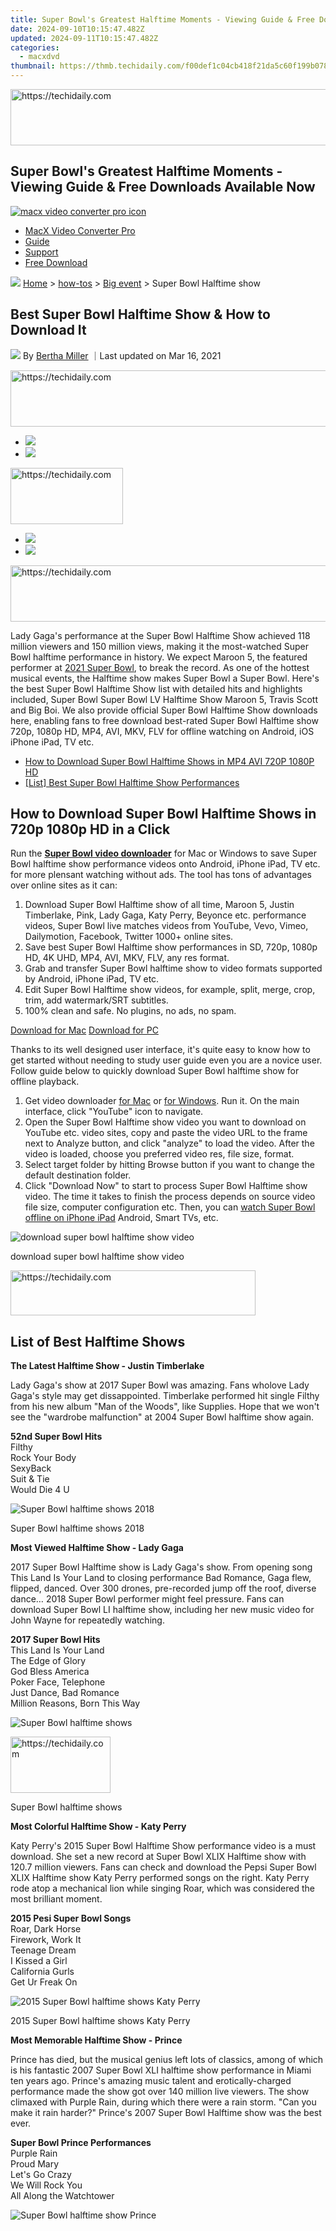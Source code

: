 ```yaml
---
title: Super Bowl's Greatest Halftime Moments - Viewing Guide & Free Downloads Available Now
date: 2024-09-10T10:15:47.482Z
updated: 2024-09-11T10:15:47.482Z
categories:
  - macxdvd
thumbnail: https://thmb.techidaily.com/f00def1c04cb418f21da5c60f199b078da943127e970aa7acf9eb30479f71c91.jpg
---
```






<!-- affiliate ads begin -->
<a href="https://ephamedtechinc.pxf.io/c/5597632/2120864/26400?prodsku=Mercury" target="_top" id="2120864">
  <img src="//a.impactradius-go.com/display-ad/26400-2120864" border="0" alt="https://techidaily.com" width="728" height="90"/>
</a>
<img height="0" width="0" src="https://ephamedtechinc.pxf.io/i/5597632/2120864/26400?prodsku=Mercury" style="position:absolute;visibility:hidden;" border="0" />
<!-- affiliate ads end -->




## Super Bowl's Greatest Halftime Moments - Viewing Guide & Free Downloads Available Now

[![macx video converter pro icon](https://www.macxdvd.com/online-video/../image-style/new-seo/icon11.png)](https://tools.techidaily.com/macxdvd/products/)

* [MacX Video Converter Pro](https://tools.techidaily.com/macxdvd/products/)
* [Guide](https://tools.techidaily.com/macxdvd/products/)
* [Support](https://tools.techidaily.com/macxdvd/products/)
* [Free Download](https://tools.techidaily.com/macxdvd/products/)



![](https://www.macxdvd.com/online-video/../image-style/new-seo/icon7.png) [Home](https://tools.techidaily.com/macxdvd/products/) \> [how-tos](https://tools.techidaily.com/macxdvd/products/) \> [Big event](https://tools.techidaily.com/macxdvd/products/) \> Super Bowl Halftime show

## Best Super Bowl Halftime Show & How to Download It



![](https://www.macxdvd.com/online-video/../image-style/new-seo/icon6.png) By [Bertha Miller](https://tools.techidaily.com/macxdvd/products/) ｜Last updated on Mar 16, 2021





<!-- affiliate ads begin -->
<a href="https://appsumo.8odi.net/c/5597632/2123739/7443" target="_top" id="2123739">
  <img src="//a.impactradius-go.com/display-ad/7443-2123739" border="0" alt="https://techidaily.com" width="728" height="90"/>
</a>
<img height="0" width="0" src="https://appsumo.8odi.net/i/5597632/2123739/7443" style="position:absolute;visibility:hidden;" border="0" />
<!-- affiliate ads end -->




* [![](https://www.macxdvd.com/online-video/../image-style/new-seo/share-fa.jpg)](https://www.facebook.com/sharer/sharer.php?u=https://www.macxdvd.com/online-video/best-super-bowl-halftime-show-download-free.htm)
* [![](https://www.macxdvd.com/online-video/../image-style/new-seo/share-tw.jpg)](https://twitter.com/intent/tweet?url=https://www.macxdvd.com/online-video/best-super-bowl-halftime-show-download-free.htm)




<!-- affiliate ads begin -->
<a href="https://aligracehair.sjv.io/c/5597632/2115913/19272" target="_top" id="2115913">
  <img src="//a.impactradius-go.com/display-ad/19272-2115913" border="0" alt="https://techidaily.com" width="180" height="90"/>
</a>
<img height="0" width="0" src="https://aligracehair.sjv.io/i/5597632/2115913/19272" style="position:absolute;visibility:hidden;" border="0" />
<!-- affiliate ads end -->




* [![](https://www.macxdvd.com/online-video/../image-style/new-seo/share-email.jpg)](https://www.macxdvd.com/online-video/mailto:info@example.com?&subject=&body=https://www.macxdvd.com/online-video/best-super-bowl-halftime-show-download-free.htm)
* [![](https://www.macxdvd.com/online-video/../image-style/new-seo/share-in.jpg)](https://www.linkedin.com/shareArticle?mini=true&url=https://www.macxdvd.com/online-video/best-super-bowl-halftime-show-download-free.htm&title=&summary=https://www.macxdvd.com/online-video/best-super-bowl-halftime-show-download-free.htm&source=)




<!-- affiliate ads begin -->
<a href="https://appsumo.8odi.net/c/5597632/2123749/7443" target="_top" id="2123749">
  <img src="//a.impactradius-go.com/display-ad/7443-2123749" border="0" alt="https://techidaily.com" width="728" height="90"/>
</a>
<img height="0" width="0" src="https://appsumo.8odi.net/i/5597632/2123749/7443" style="position:absolute;visibility:hidden;" border="0" />
<!-- affiliate ads end -->





Lady Gaga's performance at the Super Bowl Halftime Show achieved 118 million viewers and 150 million views, making it the most-watched Super Bowl halftime performance in history. We expect Maroon 5, the featured performer at [2021 Super Bowl](https://tools.techidaily.com/macxdvd/products/), to break the record. As one of the hottest musical events, the Halftime show makes Super Bowl a Super Bowl. Here's the best Super Bowl Halftime Show list with detailed hits and highlights included, Super Bowl Super Bowl LV Halftime Show Maroon 5, Travis Scott and Big Boi. We also provide official Super Bowl Halftime Show downloads here, enabling fans to free download best-rated Super Bowl Halftime show 720p, 1080p HD, MP4, AVI, MKV, FLV for offline watching on Android, iOS iPhone iPad, TV etc. 

* [How to Download Super Bowl Halftime Shows in MP4 AVI 720P 1080P HD](https://tools.techidaily.com/macxdvd/products/)
* [\[List\] Best Super Bowl Halftime Show Performances](https://tools.techidaily.com/macxdvd/products/)

## How to Download Super Bowl Halftime Shows in 720p 1080p HD in a Click 

Run the [**Super Bowl video downloader**](https://tools.techidaily.com/macxdvd/products/) for Mac or Windows to save Super Bowl halftime show performance videos onto Android, iPhone iPad, TV etc. for more plensant watching without ads. The tool has tons of advantages over online sites as it can:

1. Download Super Bowl Halftime show of all time, Maroon 5, Justin Timberlake, Pink, Lady Gaga, Katy Perry, Beyonce etc. performance videos, Super Bowl live matches videos from YouTube, Vevo, Vimeo, Dailymotion, Facebook, Twitter 1000+ online sites.
2. Save best Super Bowl Halftime show performances in SD, 720p, 1080p HD, 4K UHD, MP4, AVI, MKV, FLV, any res format.
3. Grab and transfer Super Bowl halftime show to video formats supported by Android, iPhone iPad, TV etc.
4. Edit Super Bowl Halftime show videos, for example, split, merge, crop, trim, add watermark/SRT subtitles.
5. 100% clean and safe. No plugins, no ads, no spam.

[Download for Mac](https://tools.techidaily.com/macxdvd/products/) [Download for PC](https://tools.techidaily.com/macxdvd/products/) 

 Thanks to its well designed user interface, it's quite easy to know how to get started without needing to study user guide even you are a novice user. Follow guide below to quickly download Super Bowl halftime show for offline playback. 

1. Get video downloader [for Mac](https://tools.techidaily.com/macxdvd/products/) or [for Windows](https://tools.techidaily.com/macxdvd/products/). Run it. On the main interface, click "YouTube" icon to navigate.
2. Open the Super Bowl Halftime show video you want to download on YouTube etc. video sites, copy and paste the video URL to the frame next to Analyze button, and click "analyze" to load the video. After the video is loaded, choose you preferred video res, file size, format.
3. Select target folder by hitting Browse button if you want to change the default destination folder.
4. Click "Download Now" to start to process Super Bowl Halftime show video. The time it takes to finish the process depends on source video file size, computer configuration etc. Then, you can [watch Super Bowl offline on iPhone iPad](https://tools.techidaily.com/macxdvd/products/) Android, Smart TVs, etc.

![download super bowl halftime show video](https://www.macxdvd.com/online-video/../mac-dvd-video-converter-how-to/article-image/2016-super-bowl-1.jpg) 

download super bowl halftime show video





<!-- affiliate ads begin -->
<a href="https://aligracehair.sjv.io/c/5597632/2135359/19272" target="_top" id="2135359">
  <img src="//a.impactradius-go.com/display-ad/19272-2135359" border="0" alt="https://techidaily.com" width="392" height="72"/>
</a>
<img height="0" width="0" src="https://aligracehair.sjv.io/i/5597632/2135359/19272" style="position:absolute;visibility:hidden;" border="0" />
<!-- affiliate ads end -->




## List of Best Halftime Shows

**The Latest Halftime Show - Justin Timberlake** 

Lady Gaga's show at 2017 Super Bowl was amazing. Fans wholove Lady Gaga's style may get dissappointed. Timberlake performed hit single Filthy from his new album "Man of the Woods", like Supplies. Hope that we won't see the "wardrobe malfunction" at 2004 Super Bowl halftime show again.

**52nd Super Bowl Hits**  
 Filthy  
 Rock Your Body  
 SexyBack  
 Suit & Tie  
 Would Die 4 U 

![Super Bowl halftime shows 2018](https://www.macxdvd.com/online-video/images/article-image/super-bowl-5.jpg) 

Super Bowl halftime shows 2018

**Most Viewed Halftime Show - Lady Gaga** 

2017 Super Bowl Halftime show is Lady Gaga's show. From opening song This Land Is Your Land to closing performance Bad Romance, Gaga flew, flipped, danced. Over 300 drones, pre-recorded jump off the roof, diverse dance… 2018 Super Bowl performer might feel pressure. Fans can download Super Bowl LI halftime show, including her new music video for John Wayne for repeatedly watching. 

**2017 Super Bowl Hits**  
This Land Is Your Land  
The Edge of Glory  
God Bless America  
Poker Face, Telephone  
Just Dance, Bad Romance  
Million Reasons, Born This Way

![Super Bowl halftime shows](https://www.macxdvd.com/online-video/images/article-image/super-bowl-4.jpg) 





<!-- affiliate ads begin -->
<a href="https://aligracehair.sjv.io/c/5597632/2135366/19272" target="_top" id="2135366">
  <img src="//a.impactradius-go.com/display-ad/19272-2135366" border="0" alt="https://techidaily.com" width="160" height="90"/>
</a>
<img height="0" width="0" src="https://aligracehair.sjv.io/i/5597632/2135366/19272" style="position:absolute;visibility:hidden;" border="0" />
<!-- affiliate ads end -->




Super Bowl halftime shows

**Most Colorful Halftime Show - Katy Perry** 

Katy Perry's 2015 Super Bowl Halftime Show performance video is a must download. She set a new record at Super Bowl XLIX Halftime show with 120.7 million viewers. Fans can check and download the Pepsi Super Bowl XLIX Halftime show Katy Perry performed songs on the right. Katy Perry rode atop a mechanical lion while singing Roar, which was considered the most brilliant moment. 

**2015 Pesi Super Bowl Songs**  
Roar, Dark Horse  
Firework, Work It  
Teenage Dream  
I Kissed a Girl  
California Gurls  
Get Ur Freak On

![2015 Super Bowl halftime shows Katy Perry](https://www.macxdvd.com/online-video/images/article-image/super-bowl-halftime-show-1.jpg) 

2015 Super Bowl halftime shows Katy Perry

**Most Memorable Halftime Show - Prince**

Prince has died, but the musical genius left lots of classics, among of which is his fantastic 2007 Super Bowl XLI halftime show performance in Miami ten years ago. Prince's amazing music talent and erotically-charged performance made the show got over 140 million live viewers. The show climaxed with Purple Rain, during which there were a rain storm. "Can you make it rain harder?" Prince's 2007 Super Bowl Halftime show was the best ever. 

**Super Bowl Prince Performances**   
Purple Rain  
Proud Mary  
Let's Go Crazy  
We Will Rock You  
All Along the Watchtower 

![Super Bowl halftime show Prince](https://www.macxdvd.com/online-video/images/article-image/super-bowl-halftime-show-2.jpg) 





<!-- affiliate ads begin -->
<span id="2127886">
					<video width="576" height="1024" style="cursor:pointer"
           poster="//a.impactradius-go.com/display-clicktoplayimage/2127886.png"
           onclick="if(!this.playClicked){this.play();this.setAttribute('controls',true);this.playClicked=true;}">
	   <source src="//a.impactradius-go.com/display-ad/18498-2127886">
	   <img src="//a.impactradius-go.com/display-clicktoplayimage/2127886.png" style="border: none; height: 100%; width: 100%; object-fit: contain">
	</video>
	<div style="width:360px;text-align:center"><a href="javascript:window.open(decodeURIComponent('https%3A%2F%2Funicoeye.pxf.io%2Fc%2F5597632%2F2127886%2F18498'), '_blank');void(0);">Click here</a></div>
</span>
<img height="0" width="0" src="https://imp.pxf.io/i/5597632/2127886/18498" style="position:absolute;visibility:hidden;" border="0" />
<!-- affiliate ads end -->




Super Bowl halftime show Prince

**The Sexiest Halftime Show - Beyonce**

Beyonce caused a stir at 2013 Super Bowl Halftime Show. The top keyword of Beyonce Super Bowl Halftime show would be sexy - the sexiest black outfits, the "booty-vicious" dance. The whole set came to a climax with her hit Single Ladies. Beyonce is pregnant with twins now, and it might be a long time before she releases new album. Fans can download Beyonce Lemonade that won eight nods at 2017 Grammy Awards, for offline listening. 

**Beyonce performed songs**  
Halo  
Single Ladies   
Baby Boy  
End of Time  
Crazy in Love  
Love on Top 

![sexy Super Bowl halftime show Beyonce](https://www.macxdvd.com/online-video/images/article-image/super-bowl-halftime-show-3.jpg) 

sexy Super Bowl halftime show Beyonce

**Most Classic Halftime Show - Michael Jackson**

XXVI Super Bowl 1993 Halftime Show's TV rating was increased by 8.6%, which was largely due to Michael Jackson's performance. The crowd started to cheer while the king of Pop only stood on stage and did nothing. No one will forget his classics, Heal the World and iconic move, Moonwalk. No performer can replace Michael Jackson's Super Bowl halftime show. It's a pity that there was no HD camera back then, so we have no 1080p or 4K Michael Jackson Super Bowl halftime show video to download. 

**Michael Jackson Performed Songs**  
Jam  
Billie Jean  
Black or White  
We Are the World  
Heal the World

![Super Bowl halftime show Jackson](https://www.macxdvd.com/online-video/images/article-image/super-bowl-halftime-show-4.jpg) 





<!-- affiliate ads begin -->
<a href="https://25home.pxf.io/c/5597632/2123475/16836" target="_top" id="2123475">
  <img src="//a.impactradius-go.com/display-ad/16836-2123475" border="0" alt="https://techidaily.com" width="300" height="75"/>
</a>
<img height="0" width="0" src="https://25home.pxf.io/i/5597632/2123475/16836" style="position:absolute;visibility:hidden;" border="0" />
<!-- affiliate ads end -->




Super Bowl halftime show Jackson

## \[List\] Other Best Super Bowl Halftime Show Performances 

| **Super Bowl XLVI halftime show**   **Madonna (2012)**VogueMusic/Sexy and I Know ItLive A PrayerGive Me All Your LuvinOpen Your Heart/Express Yourself | **Super Bowl XLV halftime show** **The Black Eyed Peas (2011)**OMG, Pump ItBoom Boom PowLet's Get It StartedWhere Is The LoveI Gotta Feeling, The Time (Dirty Bit) | **Super Bowl XLVIII halftime show** **Bruno Mars (2014)**Billionaire, TreasureRunaway BabyGive It AwayLocked Out of HeavenJust the Way You Are | **Super Bowl XXXVI halftime show** **U2 (2002)**MLKBeautiful DayWhere the Streets Have No Name |
| ------------------------------------------------------------------------------------------------------------------------------------------------------ | ------------------------------------------------------------------------------------------------------------------------------------------------------------------ | ---------------------------------------------------------------------------------------------------------------------------------------------- | ---------------------------------------------------------------------------------------------- |

ABOUT THE AUTHOR

![author- bertha](https://www.macxdvd.com/online-video/../image-style/new-seo/bertha.png) 





<!-- affiliate ads begin -->
<a href="https://aligracehair.sjv.io/c/5597632/2115948/19272" target="_top" id="2115948">
  <img src="//a.impactradius-go.com/display-ad/19272-2115948" border="0" alt="https://techidaily.com" width="336" height="90"/>
</a>
<img height="0" width="0" src="https://aligracehair.sjv.io/i/5597632/2115948/19272" style="position:absolute;visibility:hidden;" border="0" />
<!-- affiliate ads end -->




[Bertha Miller ![](https://www.macxdvd.com/online-video/../image-style/new-seo/share-in1.jpg)](https://www.linkedin.com/in/bertha-miller-7a324990/) 





<!-- affiliate ads begin -->
<a href="https://unicoeye.pxf.io/c/5597632/2134230/18498" target="_top" id="2134230">
  <img src="//a.impactradius-go.com/display-ad/18498-2134230" border="0" alt="https://techidaily.com" width="728" height="90"/>
</a>
<img height="0" width="0" src="https://unicoeye.pxf.io/i/5597632/2134230/18498" style="position:absolute;visibility:hidden;" border="0" />
<!-- affiliate ads end -->




Bertha loves to share tidbits of her daily life on Facebook, Insta, and YouTube. Later she became a member of MacXDVD, specially writing tips about the social media. Her valuable experiences provide a solid basis for her writing career in return. In her spare time, she enjoys travelling, photographing, yoga and pretty much other forms of exercise.



Related Articles

![](https://www.macxdvd.com/online-video/../image-style/new-seo/pic7.jpg)

[How to Watch 2021 Super Bowl 55 on iPad iPhone](https://tools.techidaily.com/macxdvd/products/) 

![](https://www.macxdvd.com/online-video/../image-style/new-seo/pic6.jpg)

[Watch Super Bowl, NBA, NCAA and Others on Free Sports App](https://tools.techidaily.com/macxdvd/products/) 

![](https://www.macxdvd.com/online-video/../image-style/new-seo/pic5.jpg)





<!-- affiliate ads begin -->
<a href="https://bluettiit.sjv.io/c/5597632/2114267/17093" target="_top" id="2114267">
  <img src="//a.impactradius-go.com/display-ad/17093-2114267" border="0" alt="https://techidaily.com" width="728" height="90"/>
</a>
<img height="0" width="0" src="https://bluettiit.sjv.io/i/5597632/2114267/17093" style="position:absolute;visibility:hidden;" border="0" />
<!-- affiliate ads end -->




 Free Download UEFA Champions League Video Game

![](https://www.macxdvd.com/online-video/../image-style/new-seo/pic4.jpg)





<!-- affiliate ads begin -->
<a href="https://aligracehair.sjv.io/c/5597632/2115926/19272" target="_top" id="2115926">
  <img src="//a.impactradius-go.com/display-ad/19272-2115926" border="0" alt="https://techidaily.com" width="120" height="90"/>
</a>
<img height="0" width="0" src="https://aligracehair.sjv.io/i/5597632/2115926/19272" style="position:absolute;visibility:hidden;" border="0" />
<!-- affiliate ads end -->




[Top 10 Sites for Free NBA Live Streaming Online](https://tools.techidaily.com/macxdvd/products/) 

![](https://www.macxdvd.com/online-video/../image-style/new-seo/pic3.jpg)

[List of free sports streaming sites to watch NBA, Super Bowl, etc online](https://tools.techidaily.com/macxdvd/products/) 

![](https://www.macxdvd.com/online-video/../image-style/new-seo/pic2.jpg)

[Free Download UEFA Euro Video Games in 4K/HD MP4](https://tools.techidaily.com/macxdvd/products/) 



![Digiarty Software](https://www.macxdvd.com/online-video/../icon/logo.png) 





<!-- affiliate ads begin -->
<a href="https://aligracehair.sjv.io/c/5597632/2115950/19272" target="_top" id="2115950">
  <img src="//a.impactradius-go.com/display-ad/19272-2115950" border="0" alt="https://techidaily.com" width="468" height="60"/>
</a>
<img height="0" width="0" src="https://aligracehair.sjv.io/i/5597632/2115950/19272" style="position:absolute;visibility:hidden;" border="0" />
<!-- affiliate ads end -->




Digiarty Software, Inc. (MacXDVD) is a leader in delivering stable multimedia software applications for worldwide users since its establishment in 2006.

### Hot Products

* [MacX DVD Ripper Pro](https://tools.techidaily.com/macxdvd/products/)
* [MacX Video Converter Pro](https://tools.techidaily.com/macxdvd/products/)
* [MacX MediaTrans](https://tools.techidaily.com/macxdvd/products/)





<!-- affiliate ads begin -->
<span id="1993652">
					<video width="576" height="240" style="cursor:pointer"
           poster="//a.impactradius-go.com/display-clicktoplayimage/1993652.png"
           onclick="if(!this.playClicked){this.play();this.setAttribute('controls',true);this.playClicked=true;}">
	   <source src="//a.impactradius-go.com/display-ad/22993-1993652">
	   <img src="//a.impactradius-go.com/display-clicktoplayimage/1993652.png" style="border: none; height: 100%; width: 100%; object-fit: contain">
	</video>
	<div style="width:360px;text-align:center"><a href="javascript:window.open(decodeURIComponent('https%3A%2F%2Fhomestyler.sjv.io%2Fc%2F5597632%2F1993652%2F22993'), '_blank');void(0);">Click here</a></div>
</span>
<img height="0" width="0" src="https://imp.pxf.io/i/5597632/1993652/22993" style="position:absolute;visibility:hidden;" border="0" />
<!-- affiliate ads end -->




### Tips and Tricks

* [DVD Topics >>](https://tools.techidaily.com/macxdvd/products/)
* [Video Solutions >>](https://tools.techidaily.com/macxdvd/products/)
* [Data Transfer >>](https://tools.techidaily.com/macxdvd/products/)
* [Online Video >>](https://tools.techidaily.com/macxdvd/products/)
* [Hot Topics >>](https://tools.techidaily.com/macxdvd/products/)

### Company

* [About Us >>](https://tools.techidaily.com/macxdvd/products/)
* [Tech & Sales FAQ >>](https://tools.techidaily.com/macxdvd/products/)
* [User Guides >>](https://tools.techidaily.com/macxdvd/products/)
* [Contact Us >>](https://tools.techidaily.com/macxdvd/products/)
* [Partner >>](https://tools.techidaily.com/macxdvd/products/)



[Home](https://tools.techidaily.com/macxdvd/products/) | [About](https://tools.techidaily.com/macxdvd/products/) | [Privacy Policy](https://tools.techidaily.com/macxdvd/products/) | [Terms and Conditions](https://tools.techidaily.com/macxdvd/products/) | [License Agreement](https://tools.techidaily.com/macxdvd/products/) | [Resource](https://tools.techidaily.com/macxdvd/products/) | [News](https://tools.techidaily.com/macxdvd/products/) | [Contact Us](https://tools.techidaily.com/macxdvd/products/)

Copyright © 2024 Digiarty Software, Inc (MacXDVD). All rights reserved

Apple, the Apple logo, Mac, iPhone, iPad, iPod and iTunes are trademarks of Apple Inc, registered in the U.S. and other countries.  
Digiarty Software is not developed by or affiliated with Apple Inc.

<ins class="adsbygoogle"
     style="display:block"
     data-ad-format="autorelaxed"
     data-ad-client="ca-pub-7571918770474297"
     data-ad-slot="1223367746"></ins>



<ins class="adsbygoogle"
     style="display:block"
     data-ad-client="ca-pub-7571918770474297"
     data-ad-slot="8358498916"
     data-ad-format="auto"
     data-full-width-responsive="true"></ins>


